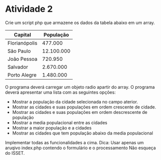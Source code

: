 # Atividade 2

Crie um script php que armazene os dados da tabela abaixo em um array.

|Capital | População|
|--------|----------|
|Florianópolis|477.000|
|São Paulo|12.100.000|
|João Pessoa|720.950|
|Salvador|2.670.000|
|Porto Alegre|1.480.000|

O programa deverá carregar um objeto radio apartir do array.
O programa deverá apresentar uma lista com as seguintes opções:

* Mostrar a população da cidade selecionada no campo aterior.
* Mostrar as cidades e suas populações em ordem crescente de cidade.
* Mostrar as cidades e suas populações em ordem descrescente de população
* Mostrar a media populacional entre as cidades
* Mostrar a maior população e a cidades
* Mostrar as cidades que tem população abaixo da media populacional

Implementar todas as funcionalidades a cima.
Dica: Usar apenas um aruqivo index.php contendo o formulário e o processamento
Não esqueça do ISSET.
